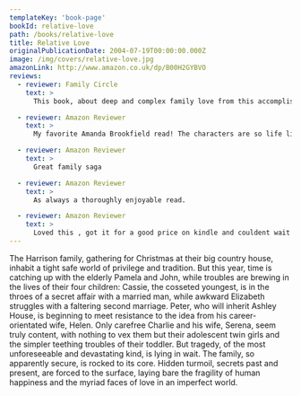 ```yaml
---
templateKey: 'book-page'
bookId: relative-love
path: /books/relative-love
title: Relative Love
originalPublicationDate: 2004-07-19T00:00:00.000Z
image: /img/covers/relative-love.jpg
amazonLink: http://www.amazon.co.uk/dp/B00H2GYBVO
reviews:
  - reviewer: Family Circle
    text: >
      This book, about deep and complex family love from this accomplished author, is told with true passion

  - reviewer: Amazon Reviewer
    text: >
      My favorite Amanda Brookfield read! The characters are so life like and the descriptions are excellent - just read the first page of this book and I am certain you will want to read more!

  - reviewer: Amazon Reviewer
    text: >
      Great family saga

  - reviewer: Amazon Reviewer
    text: >
      As always a thoroughly enjoyable read.

  - reviewer: Amazon Reviewer
    text: >
      Loved this , got it for a good price on kindle and couldent wait to buy the sequel ,The simple rules of love.
---
```


The Harrison family, gathering for Christmas at their big country house, inhabit a tight safe world of privilege and tradition. But this year, time is catching up with the elderly Pamela and John, while troubles are brewing in the lives of their four children: Cassie, the cosseted youngest, is in the throes of a secret affair with a married man, while awkward Elizabeth struggles with a faltering second marriage. Peter, who will inherit Ashley House, is beginning to meet resistance to the idea from his career-orientated wife, Helen. Only carefree Charlie and his wife, Serena, seem truly content, with nothing to vex them but their adolescent twin girls and the simpler teething troubles of their toddler. But tragedy, of the most unforeseeable and devastating kind, is lying in wait. The family, so apparently secure, is rocked to its core. Hidden turmoil, secrets past and present, are forced to the surface, laying bare the fragility of human happiness and the myriad faces of love in an imperfect world.

